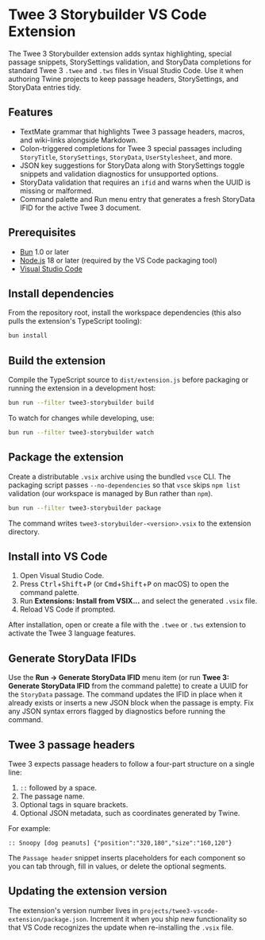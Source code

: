# Twee 3 Storybuilder VS Code Extension

The Twee 3 Storybuilder extension adds syntax highlighting, special passage snippets, StorySettings validation, and StoryData completions for standard Twee 3 `.twee` and `.tws` files in Visual Studio Code. Use it when authoring Twine projects to keep passage headers, StorySettings, and StoryData entries tidy.

## Features

- TextMate grammar that highlights Twee 3 passage headers, macros, and wiki-links alongside Markdown.
- Colon-triggered completions for Twee 3 special passages including `StoryTitle`, `StorySettings`, `StoryData`, `UserStylesheet`, and more.
- JSON key suggestions for StoryData along with StorySettings toggle snippets and validation diagnostics for unsupported options.
- StoryData validation that requires an `ifid` and warns when the UUID is missing or malformed.
- Command palette and Run menu entry that generates a fresh StoryData IFID for the active Twee 3 document.

## Prerequisites

- [Bun](https://bun.sh/) 1.0 or later
- [Node.js](https://nodejs.org/) 18 or later (required by the VS Code packaging tool)
- [Visual Studio Code](https://code.visualstudio.com/)

## Install dependencies

From the repository root, install the workspace dependencies (this also pulls the extension's TypeScript tooling):

```sh
bun install
```

## Build the extension

Compile the TypeScript source to `dist/extension.js` before packaging or running the extension in a development host:

```sh
bun run --filter twee3-storybuilder build
```

To watch for changes while developing, use:

```sh
bun run --filter twee3-storybuilder watch
```

## Package the extension

Create a distributable `.vsix` archive using the bundled `vsce` CLI. The packaging script passes `--no-dependencies` so that `vsce` skips `npm list` validation (our workspace is managed by Bun rather than `npm`).

```sh
bun run --filter twee3-storybuilder package
```

The command writes `twee3-storybuilder-<version>.vsix` to the extension directory.

## Install into VS Code

1. Open Visual Studio Code.
2. Press <kbd>Ctrl</kbd>+<kbd>Shift</kbd>+<kbd>P</kbd> (or <kbd>Cmd</kbd>+<kbd>Shift</kbd>+<kbd>P</kbd> on macOS) to open the command palette.
3. Run **Extensions: Install from VSIX...** and select the generated `.vsix` file.
4. Reload VS Code if prompted.

After installation, open or create a file with the `.twee` or `.tws` extension to activate the Twee 3 language features.

## Generate StoryData IFIDs

Use the **Run → Generate StoryData IFID** menu item (or run **Twee 3: Generate StoryData IFID** from the command palette) to create a UUID for the `StoryData` passage. The command updates the IFID in place when it already exists or inserts a new JSON block when the passage is empty. Fix any JSON syntax errors flagged by diagnostics before running the command.

## Twee 3 passage headers

Twee 3 expects passage headers to follow a four-part structure on a single line:

1. `::` followed by a space.
2. The passage name.
3. Optional tags in square brackets.
4. Optional JSON metadata, such as coordinates generated by Twine.

For example:

```twee
:: Snoopy [dog peanuts] {"position":"320,180","size":"160,120"}
```

The `Passage header` snippet inserts placeholders for each component so you can tab through, fill in values, or delete the optional segments.

## Updating the extension version

The extension's version number lives in `projects/twee3-vscode-extension/package.json`. Increment it when you ship new functionality so that VS Code recognizes the update when re-installing the `.vsix` file.
